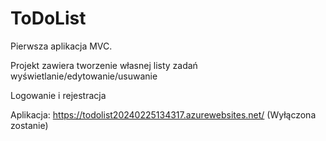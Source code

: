 # ToDoList

Pierwsza aplikacja MVC.

Projekt zawiera tworzenie własnej listy zadań wyświetlanie/edytowanie/usuwanie

Logowanie i rejestracja

Aplikacja: https://todolist20240225134317.azurewebsites.net/ (Wyłączona zostanie)